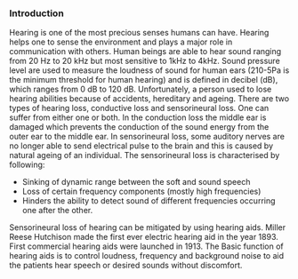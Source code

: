 ### Introduction

Hearing is one of the most precious senses humans can have. Hearing helps one to sense the environment and plays a major role in communication  with others. Human beings are able to hear sound ranging from 20 Hz to 20 kHz but most sensitive to 1kHz to 4kHz. Sound pressure level are used to measure the loudness of sound for human ears (210-5Pa is the minimum threshold for human hearing) and is defined in decibel (dB), which ranges from 0 dB to 120 dB. Unfortunately, a person used to lose hearing abilities because of accidents, hereditary and ageing. There are two types of hearing loss, conductive loss and sensorineural loss. One can suffer from either one or both. In the conduction loss the middle ear is damaged which prevents the conduction of the sound energy from the outer ear to the middle ear. In sensorineural loss,  some auditory nerves are no longer able to send electrical pulse to the brain and this is caused by natural ageing of an individual. The  sensorineural loss is characterised by following:

- Sinking of dynamic range between the soft and sound speech
- Loss of certain frequency components (mostly high frequencies)
- Hinders the ability to detect sound of different frequencies occurring one after the other.

Sensorineural loss of hearing can be mitigated by using hearing aids. Miller Reese Hutchison made the first ever electric hearing aid in the year 1893. First commercial hearing aids were launched in 1913. The Basic function of hearing aids is to control loudness, frequency and background noise to aid  the patients hear speech or desired sounds without discomfort.  
